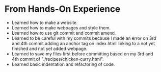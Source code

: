 # From Hands-On Experience
- Learned how to make a website.
- Learned how to make webpages and style them.
- Learned how to use git commit and commit amend.
- Learned to be careful with my commits because I made an error on 3rd and 4th commit adding an anchor tag on index.html linking to a not yet finished and not yet added webpage.
- Learned to save my files first before committing based on my 3rd and 4th commit of "./recipes/chicken-curry.html".
- Learned basic indentation and refactoring of code.